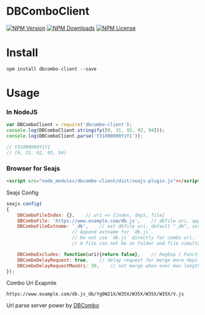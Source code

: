 DBComboClient
==================

[![NPM Version][npm-image]][npm-url]
[![NPM Downloads][downloads-image]][npm-url]
[![NPM License][license-image]][npm-url]


# Install

```shell
npm install dbcombo-client --save
```

# Usage

### In NodeJS

```javascript
var DBComboClient = require('dbcombo-client');
console.log(DBComboClient.stringify([0, 31, 93, 92, 94]));
console.log(DBComboClient.parse('Y31000000Y1Y1'));

// Y31000000Y1Y1
// [0, 31, 92, 93, 94]
```

### Browser for Seajs

```html
<script src="node_modules/dbcombo-client/dist/seajs-plugin.js"></script>
```

Seajs Config

```javascript
seajs.config(
{
    DBComboFileIndex: {},    // uri => {index, deps, file}
    DBComboFile: 'https://www.example.com/db.js',    // dbfile uri, append merge key width it
    DBComboFileExtname: '_db',    // ext dbfile uri, default "_db", set false to ignore
                        // Append extname for `db.js`.
                        // Do not use `db.js` directly for combo uri.
                        // A file can not be an folder and file simultaneously.

    DBComboExcludes: function(uri){return false},    // RegExp / Function
    DBComboDelayRequest: true,    // delay request for merge more deps
    DBComboDelayRequestMaxUri: 30,    // not merge when over max length
});
```

Combo Uri Exapmle

```url
https://www.example.com/db.js_db/Yg0W21X/W35X/W35X/W35X/W35X/V.js
```

Url parse server power by [DBCombo](https://github.com/Bacra/dbcombo/tree/master/packages/dbcombo)


[npm-image]: https://img.shields.io/npm/v/dbcombo-client.svg
[downloads-image]: https://img.shields.io/npm/dm/dbcombo-client.svg
[npm-url]: https://www.npmjs.org/package/dbcombo-client
[license-image]: https://img.shields.io/npm/l/dbcombo-client.svg

